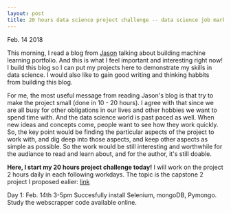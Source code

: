 ```yaml
---
layout: post
title: 20 hours data science project challenge -- data science job market analysis and recommendation system
---
```


Feb. 14 2018

This morning, I read a blog from [Jason](https://machinelearningmastery.com/build-a-machine-learning-portfolio/) talking about building machine learning portfolio. And this is what I feel important and interesting right now! I build this blog so I can put my projects here to demonstrate my skills in data science. I would also like to gain good writing and thinking habbits from building this blog. 

For me, the most useful message from reading Jason's blog is that try to make the project small (done in 10 - 20 hours). I agree with that since we are all busy for other obligations in our lives and other hobbies we want to spend time with. And the data science world is past paced as well. When new ideas and concepts come, people want to see how they work quickly. So, the key point would be finding the particular aspects of the project to work with, and dig deep into those aspects, and keep other aspects as simple as possible. So the work would be still interesting and worthwhile for the audiance to read and learn about, and for the author, it's still doable.


**Here, I start my 20 hours project challenge today!** I will work on the project 2 hours daily in each following workdays. The topic is the capstone 2 project I proposed ealier: [link](https://yaqiongz.github.io/website/2018/02/04/Proposal-on-Data-Science-Job-Market-Analysis.html)



Day 1: Feb. 14th 3-5pm
Succesfully install Selenium, mongoDB, Pymongo.
Study the webscrapper code available online.
